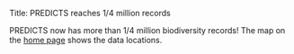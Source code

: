 Title: PREDICTS reaches 1/4 million records

PREDICTS now has more than 1/4 million biodiversity records!
The map on the [home page](/) shows the data locations.

